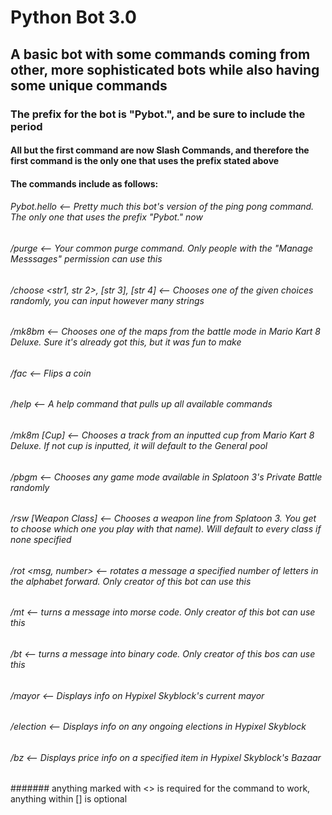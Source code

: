 # Python Bot 3.0

## A basic bot with some commands coming from other, more sophisticated bots while also having some unique commands

### The prefix for the bot is "Pybot.", and be sure to include the period
#### All but the first command are now Slash Commands, and therefore the first command is the only one that uses the prefix stated above

#### The commands include as follows:
###### Pybot.hello                  <-- Pretty much this bot's version of the ping pong command. The only one that uses the prefix "Pybot." now
###### /purge                       <-- Your common purge command. Only people with the "Manage Messsages" permission can use this
###### /choose <str1, str 2>, [str 3], [str 4] <-- Chooses one of the given choices randomly, you can input however many strings
###### /mk8bm                       <-- Chooses one of the maps from the battle mode in Mario Kart 8 Deluxe. Sure it's already got this, but it was fun to make
###### /fac                         <-- Flips a coin
###### /help                        <-- A help command that pulls up all available commands
###### /mk8m [Cup]                  <-- Chooses a track from an inputted cup from Mario Kart 8 Deluxe. If not cup is inputted, it will default to the General pool
###### /pbgm                        <-- Chooses any game mode available in Splatoon 3's Private Battle randomly
###### /rsw [Weapon Class]          <-- Chooses a weapon line from Splatoon 3. You get to choose which one you play with that name). Will default to every class if none specified
###### /rot <msg, number>           <-- rotates a message a specified number of letters in the alphabet forward. Only creator of this bot can use this
###### /mt <msg>                    <-- turns a message into morse code. Only creator of this bot can use this
###### /bt <msg>                    <-- turns a message into binary code. Only creator of this bos can use this
###### /mayor                       <-- Displays info on Hypixel Skyblock's current mayor
###### /election                    <-- Displays info on any ongoing elections in Hypixel Skyblock <Bazaar Item>
###### /bz                          <-- Displays price info on a specified item in Hypixel Skyblock's Bazaar

####### anything marked with <> is required for the command to work, anything within [] is optional
